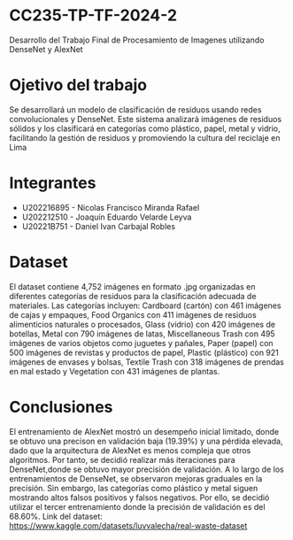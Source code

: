 # CC235-TP-TF-2024-2
Desarrollo del Trabajo Final de Procesamiento de Imagenes utilizando DenseNet y AlexNet
# Ojetivo del trabajo
Se desarrollará un modelo de clasificación de residuos usando redes convolucionales y DenseNet. Este sistema analizará imágenes de residuos sólidos y los clasificará en categorías como plástico, papel, metal y vidrio, facilitando la gestión de residuos y promoviendo la cultura del reciclaje en Lima
# Integrantes
- U202216895 - Nicolas Francisco Miranda Rafael
- U202212510 - Joaquín Eduardo Velarde Leyva
- U20221B751 - Daniel Ivan Carbajal Robles


# Dataset
El dataset contiene 4,752 imágenes en formato .jpg organizadas en diferentes categorías de residuos para la clasificación adecuada de materiales. Las categorías incluyen: Cardboard (cartón) con 461 imágenes de cajas y empaques, Food Organics con 411 imágenes de residuos alimenticios naturales o procesados, Glass (vidrio) con 420 imágenes de botellas, Metal con 790 imágenes de latas, Miscellaneous Trash con 495 imágenes de varios objetos como juguetes y pañales, Paper (papel) con 500 imágenes de revistas y productos de papel, Plastic (plástico) con 921 imágenes de envases y bolsas, Textile Trash con 318 imágenes de prendas en mal estado y Vegetation con 431 imágenes de plantas.

# Conclusiones
El entrenamiento de AlexNet mostró un desempeño inicial limitado, donde se obtuvo una precison en validación baja (19.39%) y una pérdida elevada, dado que la arquitectura de AlexNet es menos compleja que otros algoritmos. Por tanto, se decidió realizar más iteraciones para DenseNet,donde se obtuvo mayor precisión de validación.
A lo largo de los entrenamientos de DenseNet, se observaron mejoras graduales en la precisión. Sin embargo, las categorías como plástico y metal siguen mostrando altos falsos positivos y falsos negativos. Por ello, se decidió utilizar el tercer entrenamiento donde la precisión de validación es del 68.60%.
Link del dataset: https://www.kaggle.com/datasets/luvvalecha/real-waste-dataset

